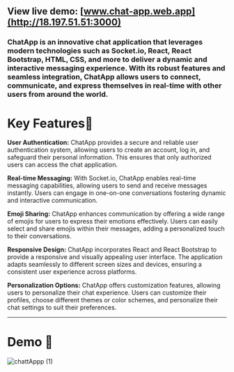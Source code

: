 ## View live demo: [www.chat-app.web.app](http://18.197.51.51:3000)
### ChatApp is an innovative chat application that leverages modern technologies such as Socket.io, React, React Bootstrap, HTML, CSS, and more to deliver a dynamic and interactive messaging experience. With its robust features and seamless integration, ChatApp allows users to connect, communicate, and express themselves in real-time with other users from around the world.
# Key Features🔑
 **User Authentication:** ChatApp provides a secure and reliable user authentication system, allowing users to create an account, log in, and safeguard their personal information. This ensures that only authorized users can access the chat application.
 
**Real-time Messaging:** With Socket.io, ChatApp enables real-time messaging capabilities, allowing users to send and receive messages instantly. Users can engage in one-on-one conversations fostering dynamic and interactive communication.

**Emoji Sharing:** ChatApp enhances communication by offering a wide range of emojis for users to express their emotions effectively. Users can easily select and share emojis within their messages, adding a personalized touch to their conversations.

**Responsive Design:** ChatApp incorporates React and React Bootstrap to provide a responsive and visually appealing user interface. The application adapts seamlessly to different screen sizes and devices, ensuring a consistent user experience across platforms.

**Personalization Options:** ChatApp offers customization features, allowing users to personalize their chat experience. Users can customize their profiles, choose different themes or color schemes, and personalize their chat settings to suit their preferences.

---

# Demo :movie_camera:

![chattAppp (1)](https://github.com/alfatcse/Chat-App-Client/assets/34067640/f598ebc9-d0a8-40ad-a2d3-27d2f9af0722)






